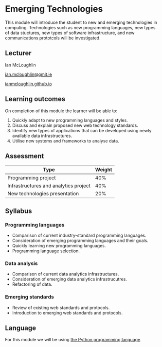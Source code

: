 # Emerging Technologies
This module will introduce the student to new and emerging technologies in computing.
Technologies such as new programming languages, new types of data stuctures, new types of software infrastructure, and new communications prototcols will be investigated.

## Lecturer
Ian McLoughlin

ian.mcloughlin@gmit.ie

[ianmcloughlin.github.io](https://ianmcloughlin.github.io)

## Learning outcomes
On completion of this module the learner will be able to:
    
1. Quickly adapt to new programming languages and styles.
2. Discuss and explain proposed new web technology standards.
3. Identify new types of applications that can be developed using newly available data infrastructures.
4. Utilise new systems and frameworks to analyse data.


## Assessment

| Type                                  | Weight |
| --------------------------------------|--------|
| Programming project                   |   40%  |
| Infrastructures and analytics project |   40%  |
| New technologies presentation         |   20%  |


## Syllabus
### Programming languages
- Comparison of current industry-standard programming languages.
- Consideration of emerging programming languages and their goals.
- Quickly learning new programming languages.
- Programming language selection.

### Data analysis
- Comparison of current data analytics infrastructures.
- Consideration of emerging data analytics infrastrucutres.
- Refactoring of data.

### Emerging standards
- Review of existing web standards and protocols.
- Introduction to emerging web standards and protocols.

## Language
For this module we will be using [the Python programming language](https://www.python.org/).
